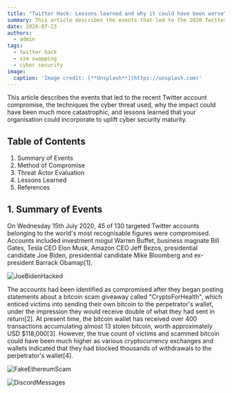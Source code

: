 ```yaml
---
title: "Twitter Hack: Lessons learned and why it could have been worse"
summary: This article describes the events that led to the 2020 Twitter account compromise.
date: 2020-07-23
authors:
  - admin
tags:
  - twitter hack
  - sim swapping
  - cyber security
image:
  caption: 'Image credit: [**Unsplash**](https://unsplash.com)'
---
```

This article describes the events that led to the recent Twitter account compromise, the techniques the cyber threat used, why the impact could have been much more catastrophic, and lessons learned that your organisation could incorporate to uplift cyber security maturity.

## Table of Contents
1. Summary of Events
2. Method of Compromise
3. Threat Actor Evaluation
4. Lessons Learned
5. References

## 1. Summary of Events
On Wednesday 15th July 2020, 45 of 130 targeted Twitter accounts belonging to the world's most recognisable figures were compromised. Accounts included investment mogul Warren Buffet, business magnate Bill Gates, Tesla CEO Elon Musk, Amazon CEO Jeff Bezos, presidential candidate Joe Biden, presidential candidate Mike Bloomberg and ex-president Barrack Obamap[1].

![**JoeBidenHacked**](/blog/2020-07-23-twitter-hack-lessons-learned/img1.jpg)

The accounts had been identified as compromised after they began posting statements about a bitcoin scam giveaway called "CryptoForHealth", which enticed victims into sending their own bitcoin to the perpetrator's wallet, under the impression they would receive double of what they had sent in return[2]. At present time, the bitcoin wallet has received over 400 transactions accumulating almost 13 stolen bitcoin, worth approximately USD $118,000[3]. However, the true count of victims and scammed bitcoin could have been much higher as various cryptocurrency exchanges and wallets indicated that they had blocked thousands of withdrawals to the perpetrator's wallet[4].

![**FakeEthereumScam**](/blog/2020-07-23-twitter-hack-lessons-learned/img2.png)

![**DiscordMessages**](/blog/2020-07-23-twitter-hack-lessons-learned/img3.png)
